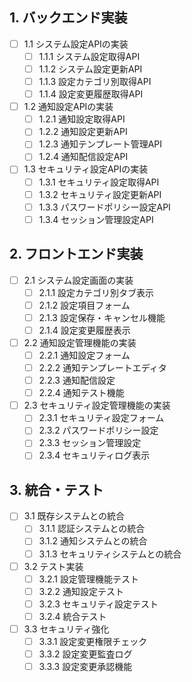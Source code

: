 ## 1. バックエンド実装

- [ ] 1.1 システム設定APIの実装
  - [ ] 1.1.1 システム設定取得API
  - [ ] 1.1.2 システム設定更新API
  - [ ] 1.1.3 設定カテゴリ別取得API
  - [ ] 1.1.4 設定変更履歴取得API
- [ ] 1.2 通知設定APIの実装
  - [ ] 1.2.1 通知設定取得API
  - [ ] 1.2.2 通知設定更新API
  - [ ] 1.2.3 通知テンプレート管理API
  - [ ] 1.2.4 通知配信設定API
- [ ] 1.3 セキュリティ設定APIの実装
  - [ ] 1.3.1 セキュリティ設定取得API
  - [ ] 1.3.2 セキュリティ設定更新API
  - [ ] 1.3.3 パスワードポリシー設定API
  - [ ] 1.3.4 セッション管理設定API

## 2. フロントエンド実装

- [ ] 2.1 システム設定画面の実装
  - [ ] 2.1.1 設定カテゴリ別タブ表示
  - [ ] 2.1.2 設定項目フォーム
  - [ ] 2.1.3 設定保存・キャンセル機能
  - [ ] 2.1.4 設定変更履歴表示
- [ ] 2.2 通知設定管理機能の実装
  - [ ] 2.2.1 通知設定フォーム
  - [ ] 2.2.2 通知テンプレートエディタ
  - [ ] 2.2.3 通知配信設定
  - [ ] 2.2.4 通知テスト機能
- [ ] 2.3 セキュリティ設定管理機能の実装
  - [ ] 2.3.1 セキュリティ設定フォーム
  - [ ] 2.3.2 パスワードポリシー設定
  - [ ] 2.3.3 セッション管理設定
  - [ ] 2.3.4 セキュリティログ表示

## 3. 統合・テスト

- [ ] 3.1 既存システムとの統合
  - [ ] 3.1.1 認証システムとの統合
  - [ ] 3.1.2 通知システムとの統合
  - [ ] 3.1.3 セキュリティシステムとの統合
- [ ] 3.2 テスト実装
  - [ ] 3.2.1 設定管理機能テスト
  - [ ] 3.2.2 通知設定テスト
  - [ ] 3.2.3 セキュリティ設定テスト
  - [ ] 3.2.4 統合テスト
- [ ] 3.3 セキュリティ強化
  - [ ] 3.3.1 設定変更権限チェック
  - [ ] 3.3.2 設定変更監査ログ
  - [ ] 3.3.3 設定変更承認機能
